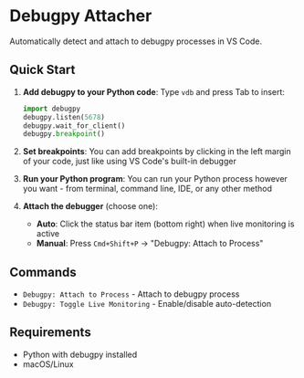 # Debugpy Attacher

Automatically detect and attach to debugpy processes in VS Code.

## Quick Start

1. **Add debugpy to your Python code**: Type `vdb` and press Tab to insert:

   ```python
   import debugpy
   debugpy.listen(5678)
   debugpy.wait_for_client()
   debugpy.breakpoint()
   ```

2. **Set breakpoints**: You can add breakpoints by clicking in the left margin of your code, just like using VS Code's built-in debugger

3. **Run your Python program**: You can run your Python process however you want - from terminal, command line, IDE, or any other method

4. **Attach the debugger** (choose one):
   - **Auto**: Click the status bar item (bottom right) when live monitoring is active
   - **Manual**: Press `Cmd+Shift+P` → "Debugpy: Attach to Process"


## Commands

- `Debugpy: Attach to Process` - Attach to debugpy process
- `Debugpy: Toggle Live Monitoring` - Enable/disable auto-detection

## Requirements

- Python with debugpy installed
- macOS/Linux
